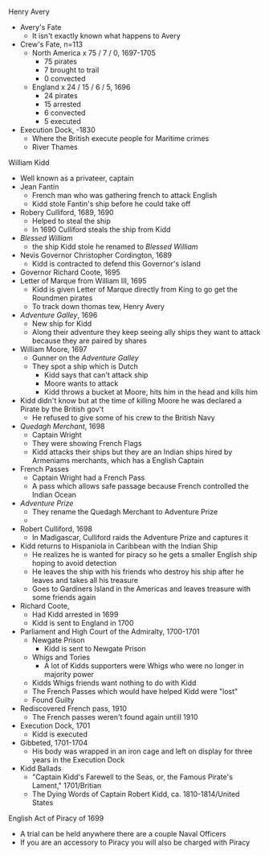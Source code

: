 Henry Avery 
- Avery's Fate
	- It isn't exactly known what happens to Avery 
- Crew's Fate, n=113
	- North America x 75 / 7 / 0, 1697-1705
		- 75 pirates
		- 7 brought to trail 
		- 0 convected 
	- England x 24 / 15 / 6 / 5, 1696
		- 24 pirates 
		- 15 arrested 
		- 6 convected 
		- 5 executed
- Execution Dock, -1830
	- Where the British execute people for Maritime crimes
	- River Thames 

William Kidd
- Well known as a privateer, captain 
- Jean Fantin 
	- French man who was gathering french to attack English 
	- Kidd stole Fantin's ship before he could take off
- Robery Culliford, 1689, 1690
	- Helped to steal the ship 
	- In 1690 Culliford steals the ship from Kidd
- *Blessed William* 
	- the ship Kidd stole he renamed to *Blessed William* 
- Nevis Governor Christopher Cordington, 1689
	- Kidd is contracted to defend this Governor's island 
- Governor Richard Coote, 1695
- Letter of Marque from William III, 1695
	- Kidd is given Letter of Marque directly from King to go get the Roundmen pirates
	- To track down thomas tew, Henry Avery
- *Adventure Galley*, 1696
	- New ship for Kidd 
	- Along their adventure they keep seeing ally ships they want to attack because they are paired by shares 
- William Moore, 1697 
	- Gunner on the *Adventure Galley*
	- They spot a ship which is Dutch 
		- Kidd says that can't attack ship
		- Moore wants to attack 
		- Kidd throws a bucket at Moore, hits him in the head and kills him 
- Kidd didn't know but at the time of killing Moore he was declared a Pirate by the British gov't
	- He refused to give some of his crew to the British Navy 
- *Quedagh Merchant*, 1698
	- Captain Wright
	- They were showing French Flags 
	- Kidd attacks their ships but they are an Indian ships hired by Armeniams merchants, which has a English Captain 
- French Passes
	- Captain Wright had a French Pass
	- A pass which allows safe passage because French controlled the Indian Ocean 
- *Adventure Prize*
	- They rename the Quedagh Merchant to Adventure Prize 
	- 
- Robert Culliford, 1698
	- In Madigascar, Culliford raids the Adventure Prize and captures it 
- Kidd returns to Hispaniola in Caribbean with the Indian Ship 
	- He realizes he is wanted for piracy so he gets a smaller English ship hoping to avoid detection 
	- He leaves the ship with his friends who destroy his ship after he leaves and takes all his treasure
	- Goes to Gardiners Island in the Americas and leaves treasure with some friends again 
- Richard Coote, 
	- Had Kidd arrested in 1699 
	- Kidd is sent to England in 1700
- Parliament and High Court of the Admiralty, 1700-1701
	- Newgate Prison 
		- Kidd is sent to Newgate Prison 
	- Whigs and Tories 
		- A lot of Kidds supporters were Whigs who were no longer in majority power 
	- Kidds Whigs friends want nothing to do with Kidd 
	- The French Passes which would have helped Kidd were "lost"
	- Found Guilty 
- Rediscovered French pass, 1910
	- The French passes weren't found again untill 1910 
- Execution Dock, 1701 
	- Kidd is executed 
- Gibbeted, 1701-1704 
	- His body was wrapped in an iron cage and left on display for three years in the Execution Dock 
- Kidd Ballads
	- "Captain Kidd's Farewell to the Seas, or, the Famous Pirate's Lament," 1701/Britian 
	- The Dying Words of Captain Robert Kidd, ca. 1810-1814/United States 

English Act of Piracy of 1699
- A trial can be held anywhere there are a couple Naval Officers
- If you are an accessory to Piracy you will also be charged with Piracy 